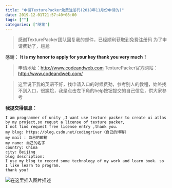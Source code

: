 ```yaml
---
title: "申请TexturePacker免费注册码(2018年11月份申请的)"
date: 2019-12-01T21:57:40+08:00
tags: [""]
categories: ["随笔"]
---
```


<!--more-->

> 感谢TexturePacker团队回复我的邮件，已经顺利获取到免费注册码
> 为了申请费劲了，尴尬

感谢：
**It is my honor to apply for your key thank you very much！**

>申请地址：http://www.codeandweb.com
>TexturePacker官方网站：http://www.codeandweb.com/

>这里说下我的英语不好，找申请入口的时候费劲，参考别人的教程，始终找不到入口，很尴尬，我是点击左下角的help按钮提交的自己信息，供大家参考


**我提交得信息：**
```
I am programmer of unity ,I want use texture packer to create ui atlas by my project,so requst a license of texture packer,
I not find request free license entry ,thank you.
my blog: https://blog.csdn.net/codingriver（自己的博客）
my mail : 自己的邮箱
my name: 自己的名字
country: China
city: Beijing
blog description:
I use my blog to record some technology of my work and learn book. so I like learn to program.
thank you!
```


  
  

![在这里插入图片描述](https://img-blog.csdnimg.cn/20181120123129393.png?x-oss-process=image/watermark,type_ZmFuZ3poZW5naGVpdGk,shadow_10,text_aHR0cHM6Ly9ibG9nLmNzZG4ubmV0L2NvZGluZ3JpdmVy,size_16,color_FFFFFF,t_70)  
